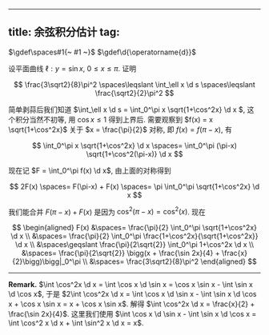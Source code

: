 
---
title: 余弦积分估计
tag: [](/math/index.md)
---

$\gdef\spaces#1{~ #1 ~}$
$\gdef\d{\operatorname{d}}$

设平面曲线 $\ell: y = \sin x$, $0 \leqslant x \leqslant \pi$. 证明 

$$ \frac{3\sqrt2}{8}\pi^2 \spaces\leqslant \int_\ell x \d s \spaces\leqslant \frac{\sqrt2}{2}\pi^2 $$

简单剥蒜后我们知道 $\int_\ell x \d s = \int_0^\pi x \sqrt{1+\cos^2x} \d x $, 这个积分当然不初等, 用 $\cos x \leqslant 1$ 得到上界后. 需要观察到 $f(x) = x \sqrt{1+\cos^2x}$ 关于 $x = \frac{\pi}{2}$ 对称, 即 $f(x) = f(\pi-x)$, 有

$$ \int_0^\pi x \sqrt{1+\cos^2x} \d x \spaces= \int_0^\pi (\pi-x) \sqrt{1+\cos^2(\pi-x)} \d x $$

现在记 $F = \int_0^\pi f(x) \d x$, 由上面的对称得到 

$$ 2F(x) \spaces= F(\pi-x) + F(x) \spaces= \pi \int_0^\pi \sqrt{1+\cos^2x} \d x $$

我们能合并 $F(\pi-x) + F(x)$ 是因为 $\cos^2(\pi-x) = \cos^2(x)$. 现在

$$
\begin{aligned}
F(x) 
&\spaces= \frac{\pi}{2} \int_0^\pi \sqrt{1+\cos^2x} \d x \\
&\spaces= \frac{\pi}{2} \int_0^\pi \frac{1+\cos^2x}{\sqrt{1+\cos^2x}} \d x \\
&\spaces\geqslant \frac{\pi}{2\sqrt{2}} \int_0^\pi 1+\cos^2x \d x \\
&\spaces= \frac{\pi}{2\sqrt{2}} \bigg(x + \frac{\sin 2x}{4} + \frac{x}{2}\bigg)\bigg|_0^\pi \\
&\spaces= \frac{3\sqrt2}{8}\pi^2
\end{aligned}
$$

---

$\textbf{Remark.}$ $\int \cos^2x \d x = \int \cos x \d \sin x = \cos x \sin x - \int \sin x \d \cos x$, 于是 $2\int \cos^2x \d x = \int \cos x \d \sin x - \int \sin x \d \cos x + \cos x \sin x = x + \cos x \sin x$. 解得 $\int \cos^2x \d x = \frac{x}{2} + \frac{\sin 2x}{4}$. 这里我们使用 $\int \cos x \d \sin x - \int \sin x \d \cos x = \int \cos^2 x \d x + \int \sin^2 x \d x =  x$. 
